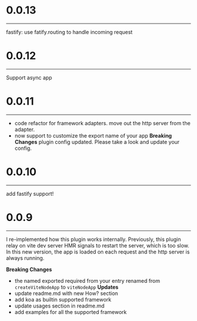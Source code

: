 # 0.0.13
--------
fastify: use fatify.routing to handle incoming request

# 0.0.12
--------
Support async app
# 0.0.11
--------
- code refactor for framework adapters. move out the http server from the adapter. 
- now support to customize the export name of your app
**Breaking Changes**
plugin config updated. Please take a look and update your config.
# 0.0.10
--------
add fastify support!

# 0.0.9
--------
I re-implemented how this plugin works internally. Previously, this plugin relay on vite dev server HMR signals to restart the server, which is too slow. In this new version, the app is loaded on each request and the http server is always running.

**Breaking Changes**
- the named exported required from your entry renamed from `createViteNodeApp` to `viteNodeApp`
**Updates**
- update readme.md with new How? section
- add koa as builtin supported framework
- update usages section in readme.md
- add examples for all the supported framework